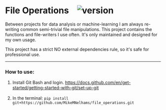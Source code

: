 # File Operations &nbsp; &nbsp;![version](https://img.shields.io/badge/Version-1.1.3-yellow.svg)

Between projects for data analysis or machine-learning I am always re-writing common semi-trivial file manipulations.
This project contains the functions and file-writers I use often. It's only maintained and designed for my own usage.

This project has a strict NO external dependencies rule, so it's safe for professional use.

------

### How to use:

1. Install Git Bash and login. https://docs.github.com/en/get-started/getting-started-with-git/set-up-git
<br><br>
2. In the terminal: ``pip install git+https://github.com/MikeMNelhams/file_operations.git``

